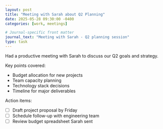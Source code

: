 ```yaml
---
layout: post
title: "Meeting with Sarah about Q2 Planning"
date: 2025-05-28 09:30:00 -0400
categories: [work, meetings]

# Journal-specific front matter
journal_text: "Meeting with Sarah - Q2 planning session"
type: task
---
```


Had a productive meeting with Sarah to discuss our Q2 goals and strategy.

Key points covered:

- Budget allocation for new projects
- Team capacity planning
- Technology stack decisions
- Timeline for major deliverables

Action items:

- [ ] Draft project proposal by Friday
- [ ] Schedule follow-up with engineering team
- [ ] Review budget spreadsheet Sarah sent
